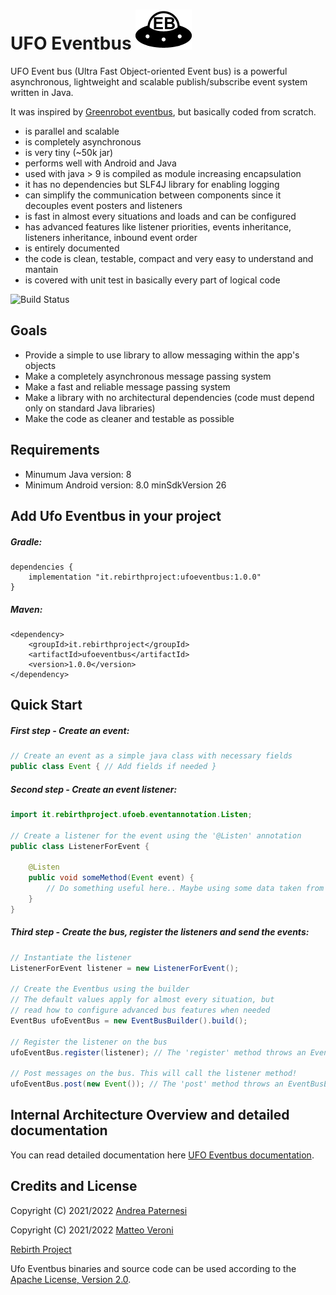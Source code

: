# UFO Eventbus ![Ufo Eventbus Icon](documentation/UfoEventBus.png)
UFO Event bus (Ultra Fast Object-oriented Event bus) is a powerful asynchronous, lightweight and scalable publish/subscribe event 
system written in Java.

It was inspired by [Greenrobot eventbus](https://github.com/greenrobot/EventBus), but basically coded from scratch.

* is parallel and scalable
* is completely asynchronous
* is very tiny (~50k jar)
* performs well with Android and Java
* used with java > 9 is compiled as module increasing encapsulation
* it has no dependencies but SLF4J library for enabling logging 
* can simplify the communication between components since it decouples event posters and listeners
* is fast in almost every situations and loads and can be configured
* has advanced features like listener priorities, events inheritance, listeners inheritance, inbound event order
* is entirely documented
* the code is clean, testable, compact and very easy to understand and mantain
* is covered with unit test in basically every part of logical code

![Build Status](https://github.com/Rebirth-Project/ufo-event-bus/actions/workflows/build.yml/badge.svg?raw=true)

## Goals
  * Provide a simple to use library to allow messaging within the app's objects
  * Make a completely asynchronous message passing system
  * Make a fast and reliable message passing system 
  * Make a library with no architectural dependencies (code must depend only on standard Java libraries)
  * Make the code as cleaner and testable as possible

## Requirements
- Minumum Java version: 8
- Minimum Android version: 8.0 minSdkVersion 26

## Add Ufo Eventbus in your project

##### Gradle:

```
dependencies {
    implementation "it.rebirthproject:ufoeventbus:1.0.0"
}
```
##### Maven:

```
<dependency>
    <groupId>it.rebirthproject</groupId>
    <artifactId>ufoeventbus</artifactId>
    <version>1.0.0</version>
</dependency>
```

## Quick Start

##### First step - Create an event:
``` java
// Create an event as a simple java class with necessary fields
public class Event { // Add fields if needed }
```

##### Second step - Create an event listener:
``` java
import it.rebirthproject.ufoeb.eventannotation.Listen;

// Create a listener for the event using the '@Listen' annotation
public class ListenerForEvent {
    
    @Listen
    public void someMethod(Event event) {
      	// Do something useful here.. Maybe using some data taken from the event...
    }
}
```

##### Third step - Create the bus, register the listeners and send the events:

``` java
// Instantiate the listener
ListenerForEvent listener = new ListenerForEvent();

// Create the Eventbus using the builder
// The default values apply for almost every situation, but
// read how to configure advanced bus features when needed
EventBus ufoEventBus = new EventBusBuilder().build();

// Register the listener on the bus
ufoEventBus.register(listener); // The 'register' method throws an EventBusException

// Post messages on the bus. This will call the listener method!
ufoEventBus.post(new Event()); // The 'post' method throws an EventBusException
```  

## Internal Architecture Overview and detailed documentation
You can read detailed documentation here [UFO Eventbus documentation](documentation/Documentation.md).

## Credits and License
Copyright (C) 2021/2022 [Andrea Paternesi](https://github.com/patton73)
 
Copyright (C) 2021/2022 [Matteo Veroni](https://github.com/mavek87)  

[Rebirth Project](https://www.rebirth-project.it)

Ufo Eventbus binaries and source code can be used according to the [Apache License, Version 2.0](LICENSE.md).
